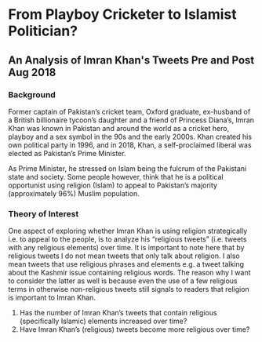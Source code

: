 # From Playboy Cricketer to Islamist Politician? 
## An Analysis of Imran Khan's Tweets Pre and Post Aug 2018

### Background
Former captain of Pakistan’s cricket team, Oxford graduate, ex-husband of a British billionaire tycoon’s daughter and a friend of Princess Diana’s, Imran Khan was known in Pakistan and around the world as a cricket hero, playboy and a sex symbol in the 90s and the early 2000s. Khan created his own political party in 1996, and in 2018, Khan, a self-proclaimed liberal was elected as Pakistan’s Prime Minister.

As Prime Minister, he stressed on Islam being the fulcrum of the Pakistani state and society. Some people however, think that he is a political opportunist using religion (Islam) to appeal to Pakistan’s majority (approximately 96%) Muslim population.

### Theory of Interest
One aspect of exploring whether Imran Khan is using religion strategically i.e. to appeal to the people, is to analyze his “religious tweets” (i.e. tweets with any religious elements) over time. It is important to note here that by religious tweets I do not mean tweets that only talk about religion. I also mean tweets that use religious phrases and elements e.g. a tweet talking about the Kashmir issue containing religious words. The reason why I want to consider the latter as well is because even the use of a few religious terms in otherwise non-religious tweets still signals to readers that religion is important to Imran Khan.

1. Has the number of Imran Khan’s tweets that contain religious (specifically Islamic) elements increased over time?
2. Have Imran Khan’s (religious) tweets become more religious over time?
